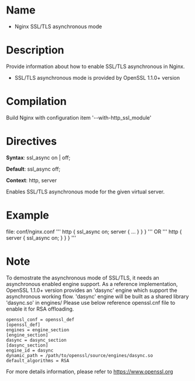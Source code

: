 Name
====

* Nginx SSL/TLS asynchronous mode

Description
===========

Provide information about how to enable SSL/TLS asynchronous in Nginx.
* SSL/TLS asynchronous mode is provided by OpenSSL 1.1.0+ version

Compilation
===========

Build Nginx with configuration item '--with-http_ssl_module'

Directives
===========

**Syntax**:     ssl_async on | off;

**Default**:  ssl_async off;

**Context**:    http, server

Enables SSL/TLS asynchronous mode for the given virtual server.

Example
==========

file: conf/nginx.conf
'''
    http {
        ssl_async  on;
        server {
            ...
            }
        }
    }
'''
OR
'''
    http {
        server {
            ssl_async  on;
            }
        }
    }
'''

Note
========================
To demostrate the asynchronous mode of SSL/TLS, it needs an asynchronous enabled
engine support. As a reference implementation, OpenSSL 1.1.0+ version provides
an 'dasync' engine which support the asynchronous working flow.
'dasync' engine will be built as a shared library 'dasync.so' in engines/
Please use below reference openssl.cnf file to enable it for RSA offloading.

    openssl_conf = openssl_def
    [openssl_def]
    engines = engine_section
    [engine_section]
    dasync = dasync_section
    [dasync_section]
    engine_id = dasync
    dynamic_path = /path/to/openssl/source/engines/dasync.so
    default_algorithms = RSA

For more details information, please refer to https://www.openssl.org
